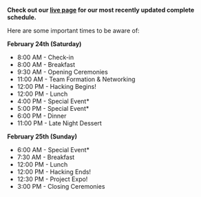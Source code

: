**Check out our  [live page](https://live.hackcu.org) for our most recently updated complete schedule.**


Here are some important times to be aware of:

**February 24th (Saturday)**

- 8:00 AM - Check-in
- 8:00 AM - Breakfast
- 9:30 AM - Opening Ceremonies
- 11:00 AM - Team Formation & Networking
- 12:00 PM - Hacking Begins!
- 12:00 PM - Lunch
- 4:00 PM - Special Event*
- 5:00 PM - Special Event*
- 6:00 PM - Dinner
- 11:00 PM - Late Night Dessert

**February 25th (Sunday)**

- 6:00 AM - Special Event*
- 7:30 AM - Breakfast
- 12:00 PM - Lunch
- 12:00 PM - Hacking Ends!
- 12:30 PM - Project Expo! 
- 3:00 PM - Closing Ceremonies


